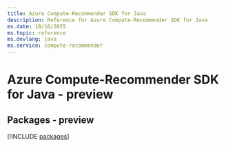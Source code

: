 ```yaml
---
title: Azure Compute-Recommender SDK for Java
description: Reference for Azure Compute-Recommender SDK for Java
ms.date: 10/16/2025
ms.topic: reference
ms.devlang: java
ms.service: compute-recommender
---
```

# Azure Compute-Recommender SDK for Java - preview
## Packages - preview
[!INCLUDE [packages](compute-recommender-index.md)]